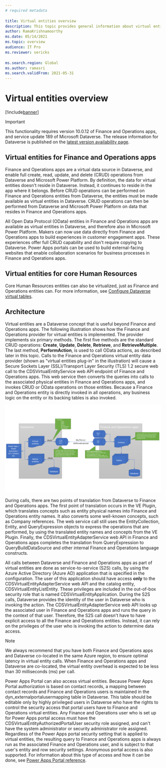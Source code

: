 ```yaml
---
# required metadata

title: Virtual entities overview
description: This topic provides general information about virtual entities for Finance and Operations apps.
author: RamaKrishnamoorthy
ms.date: 05/14/2021
ms.topic: overview
audience: IT Pro
ms.reviewer: sericks

ms.search.region: Global
ms.author: ramasri
ms.search.validFrom: 2021-05-31
---
```


# Virtual entities overview

[!include[banner](../includes/banner.md)]

> [!IMPORTANT]
> This functionality requires version 10.0.12 of Finance and Operations apps, and service update 189 of Microsoft Dataverse. The release information for Dataverse is published on the [latest version availability page](/business-applications-release-notes/dynamics/released-versions/dynamics-365ce#all-version-availability).

## Virtual entities for Finance and Operations apps

Finance and Operations apps are a virtual data source in Dataverse, and enable full create, read, update, and delete (CRUD) operations from Dataverse and Microsoft Power Platform. By definition, the data for virtual entities doesn't reside in Dataverse. Instead, it continues to reside in the app where it belongs. Before CRUD operations can be performed on Finance and Operations entities from Dataverse, the entities must be made available as virtual entities in Dataverse. CRUD operations can then be performed from Dataverse and Microsoft Power Platform on data that resides in Finance and Operations apps.

All Open Data Protocol (OData) entities in Finance and Operations apps are available as virtual entities in Dataverse, and therefore also in Microsoft Power Platform. Makers can now use data directly from Finance and Operations apps to build experiences in customer engagement apps. These experiences offer full CRUD capability and don't require copying to Dataverse. Power Apps portals can be used to build external-facing websites that enable collaboration scenarios for business processes in Finance and Operations apps.

## Virtual entities for core Human Resources

Core Human Resources entities can also be virtualized, just as Finance and Operations entities can. For more information, see [Configure Dataverse virtual tables](../../../human-resources/hr-admin-integration-common-data-service-virtual-entities.md).

## Architecture

Virtual entities are a Dataverse concept that is useful beyond Finance and Operations apps. The following illustration shows how the Finance and Operations provider for virtual entities is implemented. The provider implements six primary methods. The first five methods are the standard CRUD operations: **Create**, **Update**, **Delete**, **Retrieve**, and **RetrieveMultiple**. The last method, **PerformAction**, is used to call OData actions, as described later in this topic. Calls to the Finance and Operations virtual entity data provider (shown as "virtual entities plug-in" in the illustration) will cause a Secure Sockets Layer (SSL)/Transport Layer Security (TLS) 1.2 secure web call to the CDSVirtualEntityService web API endpoint of Finance and Operations apps. This web service then converts the queries into calls to the associated physical entities in Finance and Operations apps, and invokes CRUD or OData operations on those entities. Because a Finance and Operations entity is directly invoked in all operations, any business logic on the entity or its backing tables is also invoked.

![Architecture of virtual entities for Finance and Operations apps.](media/image1.png)

During calls, there are two points of translation from Dataverse to Finance and Operations apps. The first point of translation occurs in the VE Plugin, which translates concepts such as entity physical names into Finance and Operations entity names. It also converts some well-known concepts, such as Company references. The web service call still uses the EntityCollection, Entity, and QueryExpression objects to express the operations that are performed, by using the translated entity names and concepts from the VE Plugin. Finally, the CDSVirtualEntityAdapterService web API in Finance and Operations apps completes the translation from QueryExpression to QueryBuildDataSource and other internal Finance and Operations language constructs.

All calls between Dataverse and Finance and Operations apps as part of virtual entities are done as service-to-service (S2S) calls, by using the Azure Active Directory (Azure AD) application that is specified in the configuration. The user of this application should have access **only** to the CDSVirtualEntityAdapterService web API and the catalog entity, CDSVirtualEntityListEntity. These privileges are included in the out-of-box security role that is named CDSVirtualEntityApplication. During the S2S calls, Dataverse provides the identity of the user in Dataverse who is invoking the action. The CDSVirtualEntityAdapterService web API looks up the associated user in Finance and Operations apps and runs the query in the context of that user. Therefore, the S2S call doesn't have to have explicit access to all the Finance and Operations entities. Instead, it can rely on the privileges of the user who is invoking the action to determine data access.

> [!NOTE]
> We always recommend that you have both Finance and Operations apps and Dataverse co-located in the same Azure region, to ensure optimal latency in virtual entity calls. When Finance and Operations apps and Dataverse are co-located, the virtual entity overhead is expected to be less than 30 milliseconds (ms) per call.

Power Apps Portal can also access virtual entities. Because Power Apps Portal authorization is based on contact records, a mapping between contact records and Finance and Operations users is maintained in the dyn\_externalportalusermapping table in Dataverse. This table should be editable only by highly privileged users in Dataverse who have the rights to control the security access that portal users have to Finance and Operations virtual entities. Any Finance and Operations user who is set up for Power Apps portal access must have the CDSVirtualEntityAuthorizedPortalUser security role assigned, and can't have the system administrator or security administrator role assigned. Regardless of the Power Apps portal security setting that is applied to virtual entities, the resulting query to Finance and Operations apps is always run as the associated Finance and Operations user, and is subject to that user's entity and row security settings. Anonymous portal access is also supported. For information about this type of access and how it can be done, see [Power Apps Portal reference](power-portal-reference.md).
